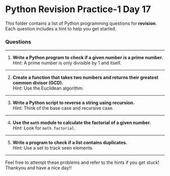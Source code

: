 # Python Revision Practice-1 **Day 17**

This folder contains a list of Python programming questions for **revision**. Each question includes a hint to help you get started.

### Questions
---

1. **Write a Python program to check if a given number is a prime number.**  
   *Hint:* A prime number is only divisible by 1 and itself.

---

2. **Create a function that takes two numbers and returns their greatest common divisor (GCD).**  
   *Hint:* Use the Euclidean algorithm.

---

3. **Write a Python script to reverse a string using recursion.**  
   *Hint:* Think of the base case and recursive case.

---

4. **Use the `math` module to calculate the factorial of a given number.**  
   *Hint:* Look for `math.factorial`.

---

5. **Write a program to check if a list contains duplicates.**  
   *Hint:* Use a set to track seen elements.

---

Feel free to attempt these problems and refer to the hints if you get stuck!
Thankyou and have a nice day!!
